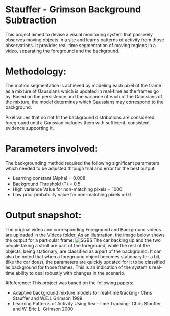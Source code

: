 # Stauffer - Grimson Background Subtraction
This project aimed to devise a visual monitoring system that passively observes moving objects in a site and learns patterns of activity from those observations. It provides real-time segmentation of moving regions in a video, separating the foreground and the background.

# Methodology:
The motion segmentation is achieved by modeling each pixel of the frame as a mixture of Gaussians which is updated in real-time as the frames go by. Based on the persistence and the variance of each of the Gaussians of the mixture, the model determines which Gaussians may correspond to the background.

Pixel values that do not fit the background distributions are considered foreground until a Gaussian includes them with sufficient, consistent evidence supporting it.

# Parameters involved:
The backgrounding method required the following significant parameters which needed to be adjusted through trial and error for the best output:

* Learning constant (Alpha) = 0.008
* Background Threshold (T) = 0.5
* High variance Value for non-matching pixels = 1000
* Low prior probability value for non-matching pixels = 0.1

# Output snapshot:
The original video and corresponding Foreground and Background videos are uploaded in the Videos folder. As an illustration, the image below shows the output for a particular frame:
![SGBS](https://github.com/user-attachments/assets/94c2d149-f9ab-4933-87b2-1736e54c1481)
The car backing up and the two people taking a stroll are part of the foreground, while the rest of the objects, being stationary, are classified as a part of the background. It can also be noted that when a foreground object becomes stationary for a bit, (like the car does), the parameters are quickly updated for it to be classified as background for those frames. This is an indication of the system's real-time ability to deal robustly with changes in the scenario.


#Reference:
This project was based on the following papers:

* Adaptive background mixture models for real-time tracking- Chris Stauffer and W.E.L Grimson 1999
* Learning Patterns of Activity Using Real-Time Tracking- Chris Stauffer and W. Eric L. Grimson 2000
